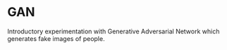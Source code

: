 # GAN
Introductory experimentation with Generative Adversarial Network which generates fake images of people.
